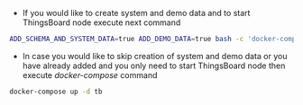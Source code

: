 - If you would like to create system and demo data and to start ThingsBoard node execute next command
 
```bash
ADD_SCHEMA_AND_SYSTEM_DATA=true ADD_DEMO_DATA=true bash -c 'docker-compose up -d tb'
```
      
- In case you would like to skip creation of system and demo data or you have already added and you only need to start ThingsBoard node then execute *docker-compose* command

```bash
docker-compose up -d tb
```